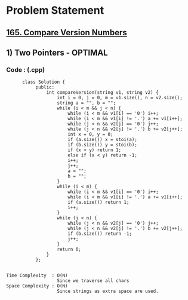 # Problem Statement

## [165. Compare Version Numbers](https://leetcode.com/problems/compare-version-numbers/)


## 1) Two Pointers - OPTIMAL

     
  
        
   ### Code : (.cpp)  
      
          class Solution {
               public:
                   int compareVersion(string v1, string v2) {
                       int i = 0, j = 0, m = v1.size(), n = v2.size();
                       string a = "", b = "";
                       while (i < m && j < n) {
                           while (i < m && v1[i] == '0') i++;
                           while (i < m && v1[i] != '.') a += v1[i++];
                           while (j < n && v2[j] == '0') j++;
                           while (j < n && v2[j] != '.') b += v2[j++];
                           int x = 0, y = 0;
                           if (a.size()) x = stoi(a);
                           if (b.size()) y = stoi(b);
                           if (x > y) return 1;
                           else if (x < y) return -1;
                           i++;
                           j++;
                           a = "";
                           b = "";
                       }
                       while (i < m) {
                           while (i < m && v1[i] == '0') i++;
                           while (i < m && v1[i] != '.') a += v1[i++];
                           if (a.size()) return 1;
                           i++;
                       }
                       while (j < n) {
                           while (j < n && v2[j] == '0') j++;
                           while (j < n && v2[j] != '.') b += v2[j++];
                           if (b.size()) return -1;
                           j++;
                       }
                       return 0;
                   }
               };


    Time Complexity  : O(N)
                       Since we traverse all chars
    Space Complexity : O(N)
                       Since strings as extra space are used.
